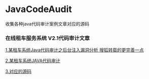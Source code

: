 # JavaCodeAudit
收集各种java代码审计案例文章对应的源码

### 在线租车服务系统 V2.1代码审计文章
[1.某租车系统Java代码审计之后台注入漏洞分析
](https://www.freebuf.com/vuls/238175.html) [搜狐转载的更完善一点](https://www.sohu.com/a/404439599_354899?_trans_=000019_hao123_nba)

[2.某租车系统JAVA代码审计](https://www.freebuf.com/articles/web/162910.html)

 [3.对应的源码](https://github.com/k0xx11/JavaCodeAudit/tree/main/%E5%9C%A8%E7%BA%BF%E7%A7%9F%E8%BD%A6%E6%9C%8D%E5%8A%A1%E7%B3%BB%E7%BB%9F%20V2.1)

